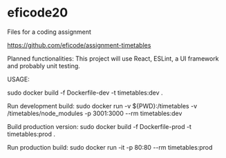 # eficode20
Files for a coding assignment

https://github.com/eficode/assignment-timetables

Planned functionalities: This project will use React, ESLint, a UI framework and probably unit testing.

USAGE:

sudo docker build -f Dockerfile-dev -t timetables:dev .

Run development build:
sudo docker run -v ${PWD}:/timetables -v /timetables/node_modules -p 3001:3000 --rm timetables:dev

Build production version:
sudo docker build -f Dockerfile-prod -t timetables:prod .

Run production build:
sudo docker run -it -p 80:80 --rm timetables:prod
